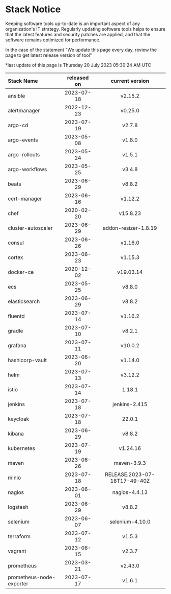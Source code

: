 # Stack Notice  
  

Keeping software tools up-to-date is an important aspect of any organization's IT strategy. Regularly updating software tools helps to ensure that the latest features and security patches are applied, and that the software remains optimized for performance.

In the case of the statement "We update this page every day, review the page to get latest release version of tool"  

*last update of this page is Thursday 20 July 2023 05:30:24 AM UTC

<center>

| Stack Name | released on    | current version    |
| :----- | :---: | :---: |
|ansible|2023-07-18|v2.15.2|
|alertmanager|2022-12-23|v0.25.0|
|argo-cd|2023-07-19|v2.7.8|
|argo-events|2023-05-08|v1.8.0|
|argo-rollouts|2023-05-24|v1.5.1|
|argo-workflows|2023-05-25|v3.4.8|
|beats|2023-06-29|v8.8.2|
|cert-manager|2023-06-16|v1.12.2|
|chef|2020-02-20|v15.8.23|
|cluster-autoscaler|2023-06-29|addon-resizer-1.8.19|
|consul|2023-06-26|v1.16.0|
|cortex|2023-06-23|v1.15.3|
|docker-ce|2020-12-02|v19.03.14|
|ecs|2023-05-25|v8.8.0|
|elasticsearch|2023-06-29|v8.8.2|
|fluentd|2023-07-14|v1.16.2|
|gradle|2023-07-10|v8.2.1|
|grafana|2023-07-11|v10.0.2|
|hashicorp-vault|2023-06-20|v1.14.0|
|helm|2023-07-13|v3.12.2|
|istio|2023-07-14|1.18.1|
|jenkins|2023-07-18|jenkins-2.415|
|keycloak|2023-07-18|22.0.1|
|kibana|2023-06-29|v8.8.2|
|kubernetes|2023-07-19|v1.24.16|
|maven|2023-06-26|maven-3.9.3|
|minio|2023-07-18|RELEASE.2023-07-18T17-49-40Z|
|nagios|2023-06-01|nagios-4.4.13|
|logstash|2023-06-29|v8.8.2|
|selenium|2023-06-07|selenium-4.10.0|
|terraform|2023-07-12|v1.5.3|
|vagrant|2023-06-15|v2.3.7|
|prometheus|2023-03-21|v2.43.0|
|prometheus-node-exporter|2023-07-17|v1.6.1|

</center>
